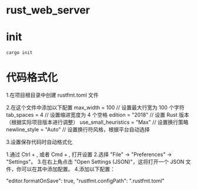 # rust_web_server

# init

```shell
cargo init
```

# 代码格式化

1.在项目根目录中创建 rustfmt.toml 文件

2.在这个文件中添加以下配置
max_width = 100 // 设置最大行宽为 100 个字符
tab_spaces = 4 // 设置缩进宽度为 4 个空格
edition = "2018" // 设置 Rust 版本（根据实际项目版本进行调整）
use_small_heuristics = "Max" // 设置换行策略
newline_style = "Auto" // 设置换行符风格，根据平台自动选择

3.设置保存代码时自动格式化

1.通过 Ctrl + , 或者 Cmd + , 打开设置 2.选择 "File" -> "Preferences" -> "Settings"。 3.在右上角点击 "Open Settings (JSON)"，这将打开一个 JSON 文件，你可以在其中添加配置。 4.添加以下配置：

"editor.formatOnSave": true,
"rustfmt.configPath": ".rustfmt.toml"
